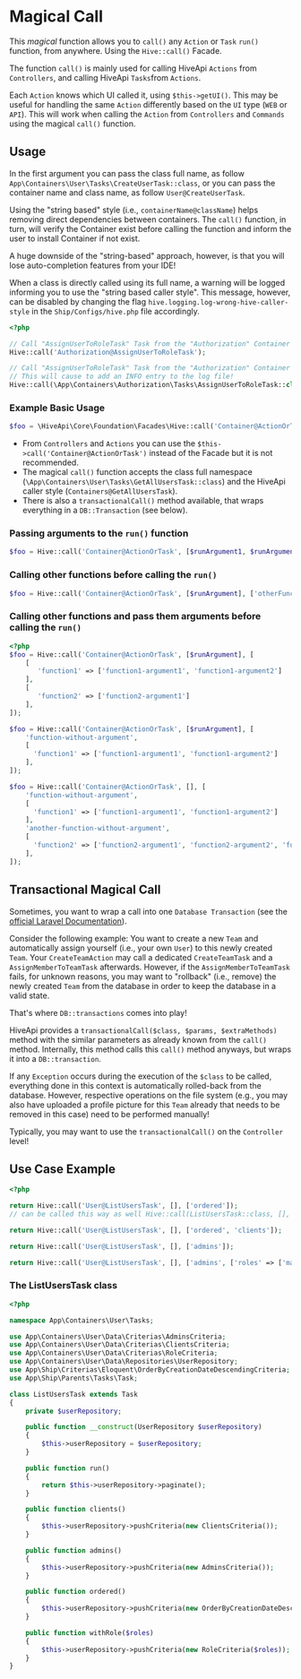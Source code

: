 # Magical Call

This _magical_ function allows you to `call()` any `Action` or `Task` `run()` function, from anywhere. Using the 
`Hive::call()` Facade.

The function `call()` is mainly used for calling HiveApi `Actions` from `Controllers`, and calling HiveApi `Tasks`from 
`Actions`.

Each `Action` knows which UI called it, using `$this->getUI()`. This may be useful for handling the same `Action` 
differently based on the `UI` type (`WEB` or `API`). This will work when calling the `Action` from `Controllers` and 
`Commands` using the magical `call()` function. 

## Usage

In the first argument you can pass the class full name, as follow `App\Containers\User\Tasks\CreateUserTask::class`, 
or you can pass the container name and class name, as follow `User@CreateUserTask`.

Using the "string based" style (i.e., `containerName@className`)  helps removing direct dependencies between containers. 
The `call()` function, in turn, will verify the Container exist before calling the function and inform the user to 
install Container if not exist.

A huge downside of the "string-based" approach, however, is that you will lose auto-completion features from your IDE!

When a class is directly called using its full name, a warning will be logged informing you to use the "string based 
caller style". This message, however, can be disabled by changing the flag `hive.logging.log-wrong-hive-caller-style` 
in the `Ship/Configs/hive.php` file accordingly. 

```php
<?php

// Call "AssignUserToRoleTask" Task from the "Authorization" Container using the hiveapi caller style 
Hive::call('Authorization@AssignUserToRoleTask');

// Call "AssignUserToRoleTask" Task from the "Authorization" Container using class full name.
// This will cause to add an INFO entry to the log file! 
Hive::call(\App\Containers\Authorization\Tasks\AssignUserToRoleTask::class);
```

### Example Basic Usage

```php
$foo = \HiveApi\Core\Foundation\Facades\Hive::call('Container@ActionOrTask');
```

- From `Controllers` and `Actions` you can use the `$this->call('Container@ActionOrTask')` instead of the Facade 
but it is not recommended.
- The magical `call()` function accepts the class full namespace (`\App\Containers\User\Tasks\GetAllUsersTask::class`) 
and the HiveApi caller style (`Containers@GetAllUsersTask`). 
- There is also a `transactionalCall()` method available, that wraps everything in a `DB::Transaction` (see below).

### Passing arguments to the `run()` function

```php
$foo = Hive::call('Container@ActionOrTask', [$runArgument1, $runArgument2, $runArgument3]);
```

### Calling other functions before calling the `run()`

```php
$foo = Hive::call('Container@ActionOrTask', [$runArgument], ['otherFunction1', 'otherFunction2']);
```

### Calling other functions and pass them arguments before calling the `run()`

```php
<?php
$foo = Hive::call('Container@ActionOrTask', [$runArgument], [
    [
       'function1' => ['function1-argument1', 'function1-argument2']
    ],
    [
       'function2' => ['function2-argument1']
    ],
]);

$foo = Hive::call('Container@ActionOrTask', [$runArgument], [
    'function-without-argument',
    [
      'function1' => ['function1-argument1', 'function1-argument2']
    ],  
]);

$foo = Hive::call('Container@ActionOrTask', [], [
    'function-without-argument',
    [
      'function1' => ['function1-argument1', 'function1-argument2']
    ],
    'another-function-without-argument',
    [
      'function2' => ['function2-argument1', 'function2-argument2', 'function2-argument3']
    ],
]);
```

## Transactional Magical Call

Sometimes, you want to wrap a call into one `Database Transaction` (see the  
[official Laravel Documentation](https://laravel.com/docs/5.6/database#database-transactions)).

Consider the following example: You want to create a new `Team` and automatically assign yourself (i.e., your own 
`User`) to this newly created `Team`. Your `CreateTeamAction` may call a dedicated `CreateTeamTask` and a 
`AssignMemberToTeamTask` afterwards. However, if the `AssignMemberToTeamTask` fails, for unknown reasons, you may want 
to "rollback" (i.e., remove) the newly created `Team` from the database in order to keep the database in a valid state.
  
That's where `DB::transactions` comes into play!
 
HiveApi provides a `transactionalCall($class, $params, $extraMethods)` method with the similar parameters as already 
known from the  `call()` method. Internally, this method calls this `call()` method anyways, but wraps it into a 
`DB::transaction`.
 
If any `Exception` occurs during the execution of the `$class` to be called, everything done in this context is 
automatically rolled-back from the database. However, respective operations on the file system (e.g., you may also 
have uploaded a profile picture for this `Team` already that needs to be removed in this case) need to be performed 
manually!
 
Typically, you may want to use the `transactionalCall()` on the `Controller` level!

## Use Case Example

```php
<?php

return Hive::call('User@ListUsersTask', [], ['ordered']);
// can be called this way as well Hive::call(ListUsersTask::class, [], ['ordered']);

return Hive::call('User@ListUsersTask', [], ['ordered', 'clients']);

return Hive::call('User@ListUsersTask', [], ['admins']);

return Hive::call('User@ListUsersTask', [], ['admins', ['roles' => ['manager', 'employee']]]);
```

### The ListUsersTask class

```php
<?php

namespace App\Containers\User\Tasks;

use App\Containers\User\Data\Criterias\AdminsCriteria;
use App\Containers\User\Data\Criterias\ClientsCriteria;
use App\Containers\User\Data\Criterias\RoleCriteria;
use App\Containers\User\Data\Repositories\UserRepository;
use App\Ship\Criterias\Eloquent\OrderByCreationDateDescendingCriteria;
use App\Ship\Parents\Tasks\Task;

class ListUsersTask extends Task
{
    private $userRepository;

    public function __construct(UserRepository $userRepository)
    {
        $this->userRepository = $userRepository;
    }

    public function run()
    {
        return $this->userRepository->paginate();
    }

    public function clients()
    {
        $this->userRepository->pushCriteria(new ClientsCriteria());
    }

    public function admins()
    {
        $this->userRepository->pushCriteria(new AdminsCriteria());
    }

    public function ordered()
    {
        $this->userRepository->pushCriteria(new OrderByCreationDateDescendingCriteria());
    }

    public function withRole($roles)
    {
        $this->userRepository->pushCriteria(new RoleCriteria($roles));
    }
}
```
